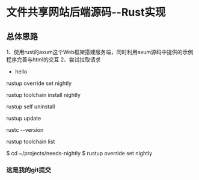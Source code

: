 # 文件共享网站后端源码--Rust实现
## 总体思路
1、使用rust的axum这个Web框架搭建服务端，同时利用axum源码中提供的示例程序完善与html的交互
2、尝试拉取请求
* hello


rustup override set nightly

rustup toolchain install nightly


 rustup self uninstall

  rustup update

  rustc --version

  rustup toolchain list

  $ cd ~/projects/needs-nightly
  $ rustup override set nightly


### 这是我的git提交